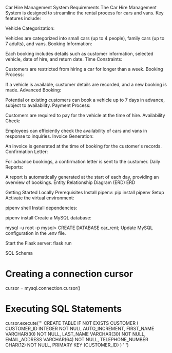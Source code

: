 Car Hire Management System
Requirements
The Car Hire Management System is designed to streamline the rental process for cars and vans. Key features include:

Vehicle Categorization:

Vehicles are categorized into small cars (up to 4 people), family cars (up to 7 adults), and vans.
Booking Information:

Each booking includes details such as customer information, selected vehicle, date of hire, and return date.
Time Constraints:

Customers are restricted from hiring a car for longer than a week.
Booking Process:

If a vehicle is available, customer details are recorded, and a new booking is made.
Advanced Booking:

Potential or existing customers can book a vehicle up to 7 days in advance, subject to availability.
Payment Process:

Customers are required to pay for the vehicle at the time of hire.
Availability Check:

Employees can efficiently check the availability of cars and vans in response to inquiries.
Invoice Generation:

An invoice is generated at the time of booking for the customer's records.
Confirmation Letter:

For advance bookings, a confirmation letter is sent to the customer.
Daily Reports:

A report is automatically generated at the start of each day, providing an overview of bookings.
Entity Relationship Diagram (ERD)
ERD

Getting Started Locally
Prerequisites
Install pipenv:
pip install pipenv
Setup
Activate the virtual environment:


pipenv shell
Install dependencies:


pipenv install
Create a MySQL database:


mysql -u root -p
mysql> CREATE DATABASE car_rent;
Update MySQL configuration in the .env file.

Start the Flask server:
flask run

SQL Schema


# Creating a connection cursor
cursor = mysql.connection.cursor()

# Executing SQL Statements
cursor.execute('''
    CREATE TABLE IF NOT EXISTS CUSTOMER (
        CUSTOMER_ID INTEGER NOT NULL AUTO_INCREMENT,
        FIRST_NAME VARCHAR(30) NOT NULL,
        LAST_NAME VARCHAR(30) NOT NULL,
        EMAIL_ADDRESS VARCHAR(64) NOT NULL,
        TELEPHONE_NUMBER CHAR(12) NOT NULL,
        PRIMARY KEY (CUSTOMER_ID)
    )
''')


